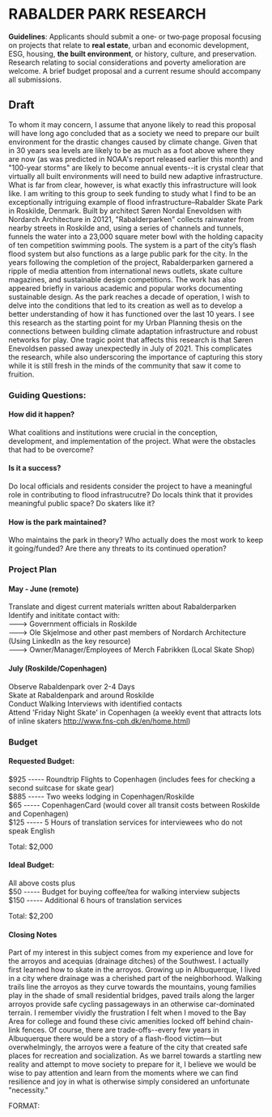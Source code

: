 
# RABALDER PARK RESEARCH

**Guidelines**: Applicants should submit a one‐ or two‐page proposal focusing on projects that relate to **real estate**, urban and economic development, ESG, housing, **the built environment**, or history, culture, and preservation. Research relating to  social considerations and poverty amelioration are welcome. A brief budget proposal and a current resume should accompany all submissions.

##  Draft
To whom it may concern,
I assume that anyone likely to read this proposal will have long ago concluded that as a society we need to prepare our built environment for the drastic changes caused by climate change. Given that in 30 years sea levels are likely to be as much as a foot above where they are now (as was predicted in NOAA's report released earlier this month) and "100-year storms" are likely to become annual events--it is crystal clear that virtually all built environments will need to build new adaptive infrastructure. What is far from clear, however, is what exactly this infrastructure will look like.
I am writing to this group to seek funding to study what I find to be an exceptionally intriguing example of flood infrastructure–Rabalder Skate Park in Roskilde, Denmark. Built by architect Søren Nordal Enevoldsen with Nordarch Architecture in 20121, "Rabalderparken" collects rainwater from nearby streets in Roskilde and,  using a series of channels and tunnels,  funnels the water into a 23,000 square meter bowl with the holding capacity of ten competition swimming pools. The system is a part of the city’s flash flood system but also functions as a large public park for the city. In the years following the completion of the project, Rabalderparken garnered a ripple of media attention from international news outlets, skate culture magazines, and sustainable design competitions. The work has also appeared briefly in various academic and popular works documenting sustainable design.
As the park reaches a decade of operation, I wish to delve into the conditions that led to its creation as well as to develop a better understanding of how it has functioned over the last 10 years. I see this research as the starting point for my Urban Planning thesis on the connections between building climate adaptation infrastructure and robust networks for play. One tragic point that affects this research is that Søren Enevoldsen passed away unexpectedly in July of 2021. This complicates the research, while also underscoring the importance of capturing this story while it is still fresh in the minds of the community that saw it come to fruition.

### Guiding Questions:
 
#### How did it happen?
What coalitions and institutions were crucial in the conception, development, and implementation of the project.
What were the obstacles that had to be overcome?
 
#### Is it a success?
Do local officials and residents consider the project to have a meaningful role in contributing to flood infrastrucutre? 
Do locals think that it provides meaningful public space?
Do skaters like it?

#### How is the park maintained? 
Who maintains the park in theory? 
Who actually does the most work to keep it going/funded?
Are there any threats to its continued operation?
 
### Project Plan
#### May - June (remote)
Translate and digest current materials written about Rabalderparken   
Identify and inititate contact with:    
 ---> Government officials in Roskilde      
 ---> Ole Skjelmose and other past members of Nordarch Architecture (Using LinkedIn as the key resource)   
 ---> Owner/Manager/Employees of Merch Fabrikken (Local Skate Shop)   
#### July (Roskilde/Copenhagen)
Observe Rabaldenpark over 2-4 Days  
Skate at Rabaldenpark and around Roskilde  
Conduct Walking Interviews with identified contacts  
Attend 'Friday Night Skate' in Copenhagen (a weekly event that attracts lots of inline skaters http://www.fns-cph.dk/en/home.html)


### Budget 
#### Requested Budget:
$925 ----- Roundtrip Flights to Copenhagen (includes fees for checking a second suitcase for skate gear)  
$885 ----- Two weeks lodging in Copenhagen/Roskilde  
$65 ----- CopenhagenCard (would cover all transit costs between Roskilde and Copenhagen)  
$125 ----- 5 Hours of translation services for interviewees who do not speak English  
 
Total: $2,000
 
#### Ideal Budget:
All above costs plus    
 $50 ----- Budget for buying coffee/tea for walking interview subjects     
$150 ----- Additional 6 hours of translation services   
 
Total: $2,200 

#### Closing Notes
Part of my interest in this subject comes from my experience and love for the arroyos and acequias (drainage ditches) of the Southwest. I actually first learned how to skate in the arroyos. Growing up in Albuquerque, I lived in a city where drainage was a cherished part of the neighborhood. Walking trails line the arroyos as they curve towards the mountains, young families play in the shade of small residential bridges, paved trails along the larger arroyos provide safe cycling passageways in an otherwise car-dominated terrain. I remember vividly the frustration I felt when I moved to the Bay Area for college and found these civic amenities locked off behind chain-link fences. Of course, there are trade-offs--every few years in Albuquerque  there would be a story of a flash-flood victim—but overwhelmingly, the arroyos were a feature of the city that created safe places for recreation and socialization. As we barrel towards a startling new reality and attempt to move society to prepare for it, I believe we would be wise to pay attention and learn from the moments where we can find resilience and joy in what is otherwise simply considered an unfortunate "necessity."

FORMAT: 
[^1]:https://grist.org/politics/the-house-just-passed-a-major-infrastructure-bill-heres-whats-in-it/
[^2]:
[^3]:https://newdeaths.com/2021/07/06/soren-nordal-enevoldsen-death-obituary-soren-nordal-enevoldsen-cause-of-death/
[^4]:https://foresightdk.com/rabalder-skate-park/
[^5]: https://theindexproject.org/post/rabalder-parken
[^6]:file:///C:/Users/sageg/Desktop/Cuello%20-%20Dise%C3%B1o%20sostenible%20en%20la%20sociedad%20del%202020_%20an%C3%A1lisis%20de%20tendencias%20y%20desarrollo%20de%20un%20pro....pdf



[^1]:https://grist.org/politics/the-house-just-passed-a-major-infrastructure-bill-heres-whats-in-it/
[^2]:
[^3]:https://newdeaths.com/2021/07/06/soren-nordal-enevoldsen-death-obituary-soren-nordal-enevoldsen-cause-of-death/
[^4]:https://foresightdk.com/rabalder-skate-park/
[^5]: https://theindexproject.org/post/rabalder-parken
[^6]:file:///C:/Users/sageg/Desktop/Cuello%20-%20Dise%C3%B1o%20sostenible%20en%20la%20sociedad%20del%202020_%20an%C3%A1lisis%20de%20tendencias%20y%20desarrollo%20de%20un%20pro....pdf

